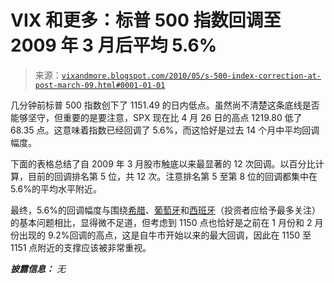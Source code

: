 <!--yml

分类：未分类

日期：2024-05-18 17:10:57

-->

# VIX 和更多：标普 500 指数回调至 2009 年 3 月后平均 5.6%

> 来源：[`vixandmore.blogspot.com/2010/05/s-500-index-correction-at-post-march-09.html#0001-01-01`](http://vixandmore.blogspot.com/2010/05/s-500-index-correction-at-post-march-09.html#0001-01-01)

几分钟前标普 500 指数创下了 1151.49 的日内低点。虽然尚不清楚这条底线是否能够坚守，但重要的是要注意，SPX 现在比 4 月 26 日的高点 1219.80 低了 68.35 点。这意味着指数已经回调了 5.6%，而这恰好是过去 14 个月中平均回调幅度。

下面的表格总结了自 2009 年 3 月股市触底以来最显著的 12 次回调。以百分比计算，目前的回调排名第 5 位，共 12 次。注意排名第 5 至第 8 位的回调都集中在 5.6%的平均水平附近。

最终，5.6%的回调幅度与围绕[希腊](http://vixandmore.blogspot.com/search/label/Greece)、[葡萄牙](http://vixandmore.blogspot.com/search/label/Portugal)和[西班牙](http://vixandmore.blogspot.com/search/label/Spain)（投资者应给予最多关注）的基本问题相比，显得微不足道，但考虑到 1150 点也恰好是之前在 1 月份和 2 月份出现的 9.2%回调的高点，这是自牛市开始以来的最大回调，因此在 1150 至 1151 点附近的支撑应该被非常重视。

***披露信息：*** *无*
